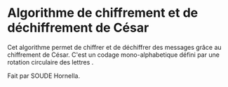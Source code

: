 # Algorithme de chiffrement et de déchiffrement de César 

Cet algorithme permet de chiffrer et de déchiffrer des messages grâce au chiffrement de César. C'est un codage mono-alphabetique défini par une rotation circulaire des lettres . 

Fait par SOUDE Hornella.
